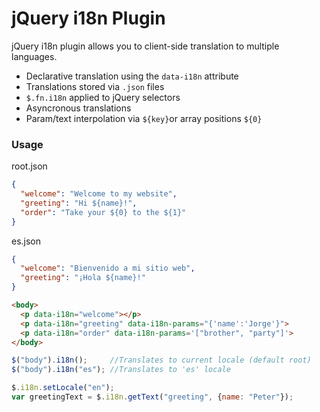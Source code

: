 # jQuery i18n Plugin

jQuery i18n plugin allows you to client-side translation to multiple languages.

  - Declarative translation using the `data-i18n` attribute
  - Translations stored via `.json` files
  - `$.fn.i18n` applied to jQuery selectors
  - Asyncronous translations
  - Param/text interpolation via `${key}`or array positions `${0}`  

### Usage

root.json
```json
{
  "welcome": "Welcome to my website",
  "greeting": "Hi ${name}!",
  "order": "Take your ${0} to the ${1}"
}
```

es.json
```json
{
  "welcome": "Bienvenido a mi sitio web",
  "greeting": "¡Hola ${name}!"
}
```


```html
<body>
  <p data-i18n="welcome"></p>
  <p data-i18n="greeting" data-i18n-params="{'name':'Jorge'}">
  <p data-i18n="order" data-i18n-params='["brother", "party"]'>
</body>
```

```js
$("body").i18n();     //Translates to current locale (default root)
$("body").i18n("es"); //Translates to 'es' locale

$.i18n.setLocale("en");
var greetingText = $.i18n.getText("greeting", {name: "Peter"});

```